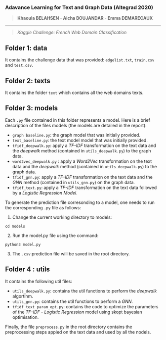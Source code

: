 ### Adavance Learning for Text and Graph Data (Altegrad 2020)
>**Khaoula BELAHSEN - Aicha BOUJANDAR - Emma DEMARECAUX**
************************
>*Kaggle Challenge: French Web Domain Classification*

## Folder 1: data 
It contains the challenge data that was provided: `edgelist.txt`, `train.csv` and `test.csv`.

## Folder 2: texts 
It contains the folder `text` which contains all the web domains texts.

## Folder 3: models 
Each `.py` file contained in this folder represents a model. Here is a brief description of the files models (the models are detailed in the report):
* `graph baseline.py`: the graph model that was initially provided.
* `text_baseline.py`: the text model model that was initially provided.
* `tfidf_deepwalk.py`: apply a _TF-IDF_ transformation on the text data and the _deepwalk_ method (contained in `utils_deepwalk.py`) to the graph data.
* `word2vec_deepwalk.py` : apply a _Word2Vec_ transformation on the text data and the _deepwalk_ method (contained in `utils_deepwalk.py`) to the graph data.
* `tfidf_gnn.py`: apply a _TF-IDF_ transformation on the text data and the _GNN_ method (contained in `utils_gnn.py`) on the graph data.
* `tfidf_text.py`: apply a _TF-IDF_ transformation on the text data followed by a _Logistic Regression Model_.

To generate the prediction file corresonding to a model, one needs to run the corresponding `.py` file as follows:

1. Change the current working directory to models:
```
cd models
```
2. Run the model.py file using the command: 
```
python3 model.py
```
3. The `.csv` prediction file will be saved in the root directory.

## Folder 4 : utils 
It contains the following util files:

* `utils_deepwalk.py`: contains the util functions to perform the _deepwalk_ algortihm.
* `utils_gnn.py`: contains the util functions to perform a _GNN_.
* `tfidf_text_param_opt.py`: contains the code to optimize the parameters of the _TF-IDF_ - _Logistic Regression_ model using skopt bayesian optimisation.

Finally, the file `preprocess.py` in the root directory contains the preprocessing steps appied on the text data and used by all the nodels.
